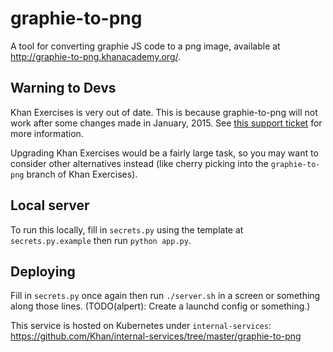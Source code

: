 # graphie-to-png

A tool for converting graphie JS code to a png image, available at http://graphie-to-png.khanacademy.org/.

## Warning to Devs

Khan Exercises is very out of date. This is because graphie-to-png will not work after some changes made in January, 2015. See [this support ticket](https://app.asana.com/0/27216215224639/36842953088193) for more information.

Upgrading Khan Exercises would be a fairly large task, so you may want to consider other alternatives instead (like cherry picking into the `graphie-to-png` branch of Khan Exercises).

## Local server

To run this locally, fill in `secrets.py` using the template at `secrets.py.example` then run `python app.py`.

## Deploying

Fill in `secrets.py` once again then run `./server.sh` in a screen or something along those lines. (TODO(alpert): Create a launchd config or something.)

This service is hosted on Kubernetes under `internal-services`:
https://github.com/Khan/internal-services/tree/master/graphie-to-png
